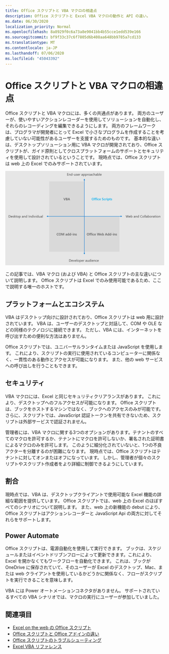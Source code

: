 ```yaml
---
title: Office スクリプトと VBA マクロの相違点
description: Office スクリプトと Excel VBA マクロの動作と API の違い。
ms.date: 06/30/2020
localization_priority: Normal
ms.openlocfilehash: 8a8929f0c6a73a8e9041bb4b55cce1edd539e166
ms.sourcegitcommit: bf9f33c37c6f7805d6b408aa648bb9785a7cd133
ms.translationtype: MT
ms.contentlocale: ja-JP
ms.lasthandoff: 07/06/2020
ms.locfileid: "45043392"
---
```

# <a name="differences-between-office-scripts-and-vba-macros"></a>Office スクリプトと VBA マクロの相違点

Office スクリプトと VBA マクロには、多くの共通点があります。 両方のユーザーが、使いやすいアクションレコーダーを使用してソリューションを自動化し、それらのレコーディングを編集できるようにします。 両方のフレームワークは、プログラマが開発者にとって Excel で小さなプログラムを作成することを考慮していない可能性があるユーザーを支援するためのものです。
基本的な違いは、デスクトップソリューション用に VBA マクロが開発されており、Office スクリプトが、ガイド原則としてクロスプラットフォームのサポートとセキュリティを使用して設計されているということです。 現時点では、Office スクリプトは web 上の Excel でのみサポートされています。

![さまざまな Office 機能拡張ソリューションに対するフォーカスの領域を示す4つの領域の図。 Office スクリプトと VBA マクロはどちらも、エンドユーザーがソリューションを作成できるように設計されていますが、Office スクリプトは web およびコラボレーション用に構築されています (ただし、VBA はデスクトップ用)。)](../images/office-programmability-diagram.png)

この記事では、VBA マクロ (および VBA) と Office スクリプトの主な違いについて説明します。 Office スクリプトは Excel でのみ使用可能であるため、ここで説明する唯一のホストです。

## <a name="platform-and-ecosystem"></a>プラットフォームとエコシステム

VBA はデスクトップ向けに設計されており、Office スクリプトは web 用に設計されています。 VBA は、ユーザーのデスクトップと対話して、COM や OLE などの同様のテクノロジに接続できます。 ただし、VBA には、インターネットを呼び出すための便利な方法はありません。

Office スクリプトでは、ユニバーサルランタイムまたは JavaScript を使用します。 これにより、スクリプトの実行に使用されているコンピューターに関係なく、一貫性のある動作とアクセスが可能になります。 また、他の web サービスへの呼び出しを行うこともできます。

## <a name="security"></a>セキュリティ

VBA マクロには、Excel と同じセキュリティクリアランスがあります。 これにより、デスクトップへのフルアクセスが可能になります。 Office スクリプトは、ブックをホストするマシンではなく、ブックへのアクセスのみが可能です。 さらに、スクリプトでは、JavaScript 認証トークンを共有できないため、スクリプトは外部サービスで認証されません。

管理者には、VBA マクロに関する3つのオプションがあります。テナントのすべてのマクロを許可するか、テナントにマクロを許可しないか、署名された証明書によるマクロのみを許可します。 このように細分化されていないと、1つの不良アクターを分離するのが困難になります。 現時点では、Office スクリプトはテナントに対してオンまたはオフになっています。 しかし、管理者が個々のスクリプトやスクリプト作成者をより詳細に制御できるようにしています。

## <a name="coverage"></a>割合

現時点では、VBA は、デスクトップクライアントで使用可能な Excel 機能の詳細な範囲を提供しています。 Office スクリプトでは、web 上の Excel のほぼすべてのシナリオについて説明します。 また、web 上の新機能の debut により、Office スクリプトはアクションレコーダーと JavaScript Api の両方に対してそれらをサポートします。

## <a name="power-automate"></a>Power Automate

Office スクリプトは、電源自動化を使用して実行できます。 ブックは、スケジュールまたはイベントドリブンフローによって更新できます。これにより、Excel を開かなくてもワークフローを自動化できます。 これは、ブックが OneDrive に保存されていて、そのユーザーが Excel のデスクトップ、Mac、または web クライアントを使用しているかどうかに関係なく、フローがスクリプトを実行できることを意味します。

VBA には Power オートメーションコネクタがありません。 サポートされているすべての VBA シナリオでは、マクロの実行にユーザーが参加していました。

## <a name="see-also"></a>関連項目

- [Excel on the web の Office スクリプト](../overview/excel.md)
- [Office スクリプトと Office アドインの違い](add-ins-differences.md)
- [Office スクリプトのトラブルシューティング](../testing/troubleshooting.md)
- [Excel VBA リファレンス](/office/vba/api/overview/excel)
